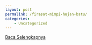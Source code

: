 ```yaml
---
layout: post
permalink: /firasat-mimpi-hujan-batu/
categories:
    - Uncategorized
---
```


[Baca Selengkapnya](/01)